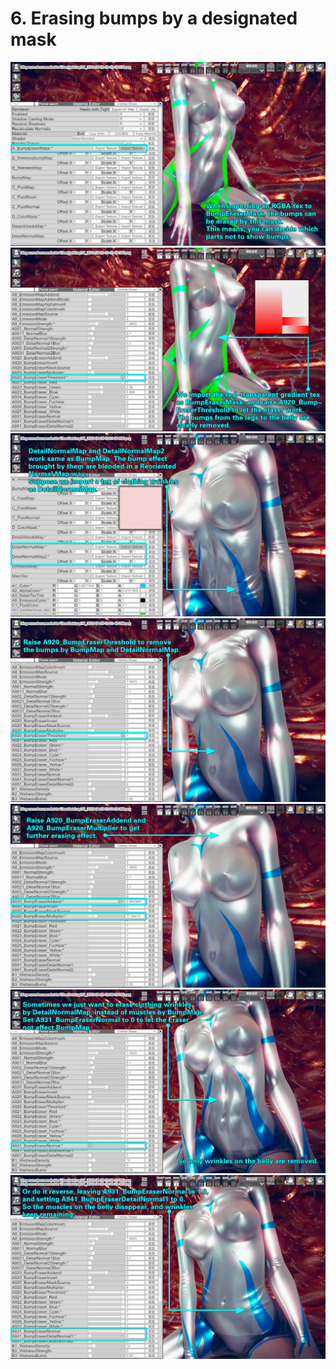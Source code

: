 # 6. Erasing bumps by a designated mask

<img src="https://github.com/Blatke/Standard-Shader-for-ME/blob/main/Tutorial/img/05-05.jpg" />

<img src="https://github.com/Blatke/Standard-Shader-for-ME/blob/main/Tutorial/img/05-06.jpg" />

<img src="https://github.com/Blatke/Standard-Shader-for-ME/blob/main/Tutorial/img/05-07.jpg" />

<img src="https://github.com/Blatke/Standard-Shader-for-ME/blob/main/Tutorial/img/05-08.jpg" />

<img src="https://github.com/Blatke/Standard-Shader-for-ME/blob/main/Tutorial/img/05-09.jpg" />

<img src="https://github.com/Blatke/Standard-Shader-for-ME/blob/main/Tutorial/img/05-10.jpg" />

<img src="https://github.com/Blatke/Standard-Shader-for-ME/blob/main/Tutorial/img/05-11.jpg" />